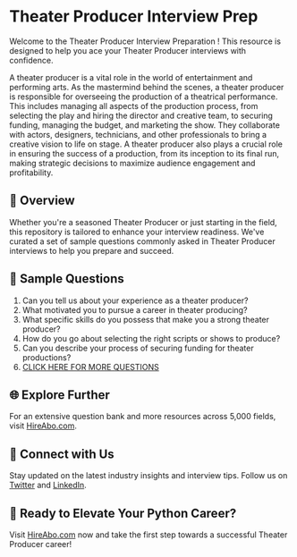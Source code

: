 # Theater Producer Interview Prep

Welcome to the Theater Producer Interview Preparation ! This resource is designed to help you ace your Theater Producer interviews with confidence.

A theater producer is a vital role in the world of entertainment and performing arts. As the mastermind behind the scenes, a theater producer is responsible for overseeing the production of a theatrical performance. This includes managing all aspects of the production process, from selecting the play and hiring the director and creative team, to securing funding, managing the budget, and marketing the show. They collaborate with actors, designers, technicians, and other professionals to bring a creative vision to life on stage. A theater producer also plays a crucial role in ensuring the success of a production, from its inception to its final run, making strategic decisions to maximize audience engagement and profitability.

## 🚀 Overview

Whether you're a seasoned Theater Producer or just starting in the field, this repository is tailored to enhance your interview readiness. We've curated a set of sample questions commonly asked in Theater Producer interviews to help you prepare and succeed.

## 📝 Sample Questions

1. Can you tell us about your experience as a theater producer?
2. What motivated you to pursue a career in theater producing?
3. What specific skills do you possess that make you a strong theater producer?
4. How do you go about selecting the right scripts or shows to produce?
5. Can you describe your process of securing funding for theater productions?
6. [CLICK HERE FOR MORE QUESTIONS](https://hireabo.com/job/16_0_40/Theater%20Producer)

## 🌐 Explore Further

For an extensive question bank and more resources across 5,000 fields, visit [HireAbo.com](https://www.hireabo.com).

## 📱 Connect with Us

Stay updated on the latest industry insights and interview tips. Follow us on [Twitter](https://twitter.com/hireabo) and [LinkedIn](https://www.linkedin.com/in/hire-abo-3609972a8/).

## 🚀 Ready to Elevate Your Python Career?

Visit [HireAbo.com](https://www.hireabo.com) now and take the first step towards a successful Theater Producer career!